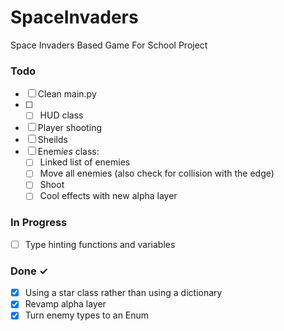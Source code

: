 # SpaceInvaders

Space Invaders Based Game For School Project 

### Todo

- [ ] Clean main.py
- [ ] - [ ] HUD class
- [ ] Player shooting
- [ ] Sheilds
- [ ] Enem*ies* class:
  - [ ] Linked list of enemies
  - [ ] Move all enemies (also check for collision with the edge)
  - [ ] Shoot
  - [ ] Cool effects with new alpha layer 

### In Progress

- [ ] Type hinting functions and variables

### Done ✓

- [X] Using a star class rather than using a dictionary
- [X] Revamp alpha layer
- [X] Turn enemy types to an Enum
